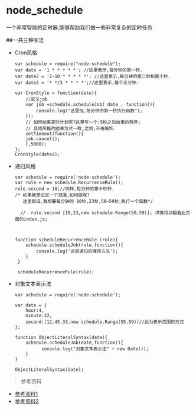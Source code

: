 # node_schedule

一个非常智能的定时器,能够帮助我们做一些非常复杂的定时任务

##一共三种写法
*   Cron风格

        var schedule = require("node-schedule");
        var date = '1 * * * * *'; //这里表示,每分钟的第一秒.
        var date2 = '2-10 * * * * *'; //这里表示,每分钟的第二秒和第十秒.
        var date3 = '* */3 * * * *';//这里表示,每个三分钟.
    
        var CronStyle = function(date){
            //定义job
            var job =schedule.scheduleJob( date , function(){
                console.log("这里指,每分钟的第一秒执行函数");
            });
            // 如何结束定时计划呢?这里写一个:5秒之后结束的程序;
            // 其他风格的结束方式一致,之后,不再掩饰.
            setTimeout(function(){
            job.cancel();
            },5000);
        };
        CronStyle(date2);'
    
    
*   递归风格

        var schedule = require('node-schedule');
        var rule = new schedule.RecurrenceRule();
        rule.second = 10;//同样,每分钟的第十秒钟.
        /* 如果我想设定一个范围,如何做呢?
           这里假设,我想要每分钟的 10秒,23秒,50~59秒,执行一个函数*/
        
          //  rule.second [10,23,new schedule.Range(50,59)]; 详情可以翻看此页面的index.js;
           
           
        
        function scheduleRecurrenceRule (rule){
            schedule.scheduleJob(rule,function(){
                console.log('这是递归的掩饰方法');
            }
         }
         
         scheduleRecurrenceRule(rule);
          
        
*   对象文本表示法
       
        var schedule = require('node-schedule');
        
        var date = {
            hour:4,
            minute:22,
            second:[12,45,33,new schedule.Range(55,59)]//此为表示范围的方式
        };
        
        function ObjectLiteralSyntax(date){
            schedule.scheduleJob(date,function(){
                  console.log("对象文本表示法" + new Date());            
            }
        }
        
        ObjectLiteralSyntax(date);

>参考资料

* [参考资料1](https://github.com/node-schedule/node-schedule)
* [参考资料2](http://www.cnblogs.com/zhongweiv/p/node_schedule.html#node_cha)
        
        
    
   
  


   
    


